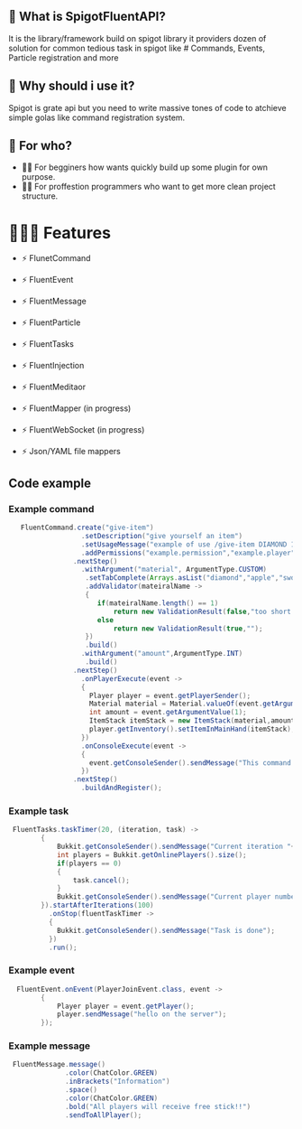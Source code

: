 ## 🤔 What is SpigotFluentAPI?
It is the library/framework build on spigot library
it providers dozen of solution for common tedious task in spigot 
like # Commands, Events, Particle registration and more

## 🤔 Why should i use it?
 Spigot is grate api but you need to write massive tones of code
 to atchieve simple golas like command registration system.
 
## 🤔 For who?
- 👦🏻 For begginers how wants quickly build up some plugin for own purpose.
- 👨‍💻 For proffestion programmers who want to get more clean project structure. 
 
 
 # 👨🏼‍🔧 Features
 - ⚡ FlunetCommand
 - ⚡ FluentEvent
 - ⚡ FluentMessage
 - ⚡ FluentParticle
 - ⚡ FluentTasks
  
 - ⚡ FluentInjection 
 - ⚡ FluentMeditaor 
 - ⚡ FluentMapper  (in progress)
  
 - ⚡ FluentWebSocket (in progress)
 - ⚡ Json/YAML file mappers

## Code example

### Example command
```java
   FluentCommand.create("give-item")
                  .setDescription("give yourself an item")
                  .setUsageMessage("example of use /give-item DIAMOND 1")
                  .addPermissions("example.permission","example.player")
                .nextStep()
                  .withArgument("material", ArgumentType.CUSTOM)
                   .setTabComplete(Arrays.asList("diamond","apple","sword"))
                   .addValidator(mateiralName ->
                   {
                      if(mateiralName.length() == 1)
                          return new ValidationResult(false,"too short name");
                      else 
                          return new ValidationResult(true,"");
                   })
                   .build()
                  .withArgument("amount",ArgumentType.INT)
                   .build()
                .nextStep()
                  .onPlayerExecute(event ->
                  {
                    Player player = event.getPlayerSender();
                    Material material = Material.valueOf(event.getArgumentValue(0));
                    int amount = event.getArgumentValue(1);
                    ItemStack itemStack = new ItemStack(material,amount);
                    player.getInventory().setItemInMainHand(itemStack);
                  })
                  .onConsoleExecute(event ->
                  {
                    event.getConsoleSender().sendMessage("This command is only for players");
                  })
                .nextStep()
                  .buildAndRegister();
```
### Example task
```java
 FluentTasks.taskTimer(20, (iteration, task) ->
        {
            Bukkit.getConsoleSender().sendMessage("Current iteration "+iteration);
            int players = Bukkit.getOnlinePlayers().size();
            if(players == 0)
            {
                task.cancel();
            }
            Bukkit.getConsoleSender().sendMessage("Current player number "+players);
        }).startAfterIterations(100)
          .onStop(fluentTaskTimer ->
          {
            Bukkit.getConsoleSender().sendMessage("Task is done");
          })
          .run();
```
### Example event
```java
  FluentEvent.onEvent(PlayerJoinEvent.class, event ->
        {
            Player player = event.getPlayer();
            player.sendMessage("hello on the server");
        });
```        
### Example message
```java
 FluentMessage.message()
              .color(ChatColor.GREEN)
              .inBrackets("Information")
              .space()
              .color(ChatColor.GREEN)
              .bold("All players will receive free stick!!")
              .sendToAllPlayer();
```                
                
